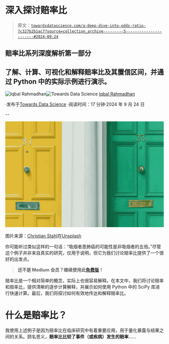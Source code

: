 # 深入探讨赔率比

> 原文：[`towardsdatascience.com/a-deep-dive-into-odds-ratio-7c327b2b1ac7?source=collection_archive---------5-----------------------#2024-09-24`](https://towardsdatascience.com/a-deep-dive-into-odds-ratio-7c327b2b1ac7?source=collection_archive---------5-----------------------#2024-09-24)

## 赔率比系列深度解析第一部分

## 了解、计算、可视化和解释赔率比及其置信区间，并通过 Python 中的实际示例进行演示。

[](https://miqbalrp.medium.com/?source=post_page---byline--7c327b2b1ac7--------------------------------)![Iqbal Rahmadhan](https://miqbalrp.medium.com/?source=post_page---byline--7c327b2b1ac7--------------------------------)[](https://towardsdatascience.com/?source=post_page---byline--7c327b2b1ac7--------------------------------)![Towards Data Science](https://towardsdatascience.com/?source=post_page---byline--7c327b2b1ac7--------------------------------) [Iqbal Rahmadhan](https://miqbalrp.medium.com/?source=post_page---byline--7c327b2b1ac7--------------------------------)

·发布于[Towards Data Science](https://towardsdatascience.com/?source=post_page---byline--7c327b2b1ac7--------------------------------) ·阅读时间：17 分钟·2024 年 9 月 24 日

--

![](img/fca779a9d6b0241962e2d17460b1aba9.png)

图片来源：[Christian Stahl](https://unsplash.com/@woodpecker65?utm_source=medium&utm_medium=referral)在[Unsplash](https://unsplash.com/?utm_source=medium&utm_medium=referral)

你可能听过类似这样的一句话：“吸烟者患肺癌的可能性是非吸烟者的五倍。”尽管这个例子并非来自真实的研究，仅用于说明，但它为我们讨论赔率比提供了一个很好的出发点。

> **还不是 Medium 会员？继续使用此**[**免费版**](https://medium.com/towards-data-science/a-deep-dive-into-odds-ratio-7c327b2b1ac7?sk=6fcfc9d93cf0b407a85e6ed7265f4a4f)**！**

赔率比是一个相对简单的概念，实际上也很容易解释。在本文中，我们将讨论赔率和赔率比，提供清晰的逐步计算解释，并展示如何使用 Python 中的 SciPy 库进行快速计算。最后，我们将探讨如何有效地传达和解释赔率比。

# 什么是赔率比？

我使用上述例子是因为赔率比在临床研究中有着重要应用，用于量化暴露与结果之间的关系。顾名思义，**赔率比比较了事件（或疾病）发生的赔率**……
